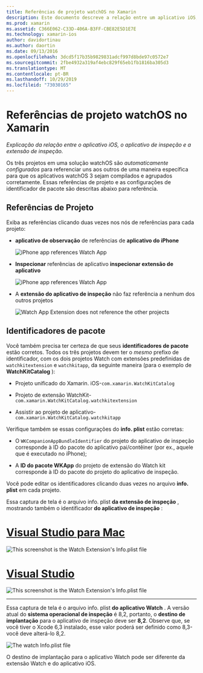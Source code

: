 ```yaml
---
title: Referências de projeto watchOS no Xamarin
description: Este documento descreve a relação entre um aplicativo iOS, um aplicativo de inspeção e uma extensão de aplicativo de inspeção. Ele aborda referências de projeto e identificadores de pacote.
ms.prod: xamarin
ms.assetid: C366E062-C33D-406A-B3FF-CBE82E5D1E7E
ms.technology: xamarin-ios
author: davidortinau
ms.author: daortin
ms.date: 09/13/2016
ms.openlocfilehash: 3dcd5f17b35b9829831adcf997d8bde97c0572e7
ms.sourcegitcommit: 2fbe4932a319af4ebc829f65eb1fb1816ba305d3
ms.translationtype: MT
ms.contentlocale: pt-BR
ms.lasthandoff: 10/29/2019
ms.locfileid: "73030165"
---
```

# <a name="watchos-project-references-in-xamarin"></a>Referências de projeto watchOS no Xamarin

_Explicação da relação entre o aplicativo iOS, o aplicativo de inspeção e a extensão de inspeção._

Os três projetos em uma solução watchOS são *automaticamente configurados* para referenciar uns aos outros de uma maneira específica para que os aplicativos watchOS 3 sejam compilados e agrupados corretamente. Essas referências de projeto e as configurações de identificador de pacote são descritas abaixo para referência.

## <a name="project-references"></a>Referências de Projeto

Exiba as referências clicando duas vezes nos nós de referências para cada projeto:

- **aplicativo de observação** de referências de **aplicativo do iPhone**

  ![](project-references-images/catalog-reference1.png "iPhone app references Watch App")

- **Inspecionar** referências de aplicativo **inspecionar extensão de aplicativo**

  ![](project-references-images/catalog-reference2.png "iPhone app references Watch App")

- A **extensão do aplicativo de inspeção** não faz referência a nenhum dos outros projetos

  ![](project-references-images/catalog-reference3.png "Watch App Extension does not reference the other projects")

## <a name="bundle-identifiers"></a>Identificadores de pacote

Você também precisa ter certeza de que seus **identificadores de pacote** estão corretos.
Todos os três projetos devem ter o *mesmo* prefixo de identificador, com os dois projetos Watch com extensões predefinidas de `watchkitextension` e `watchkitapp`, da seguinte maneira (para o exemplo de **WatchKitCatalog** ):

- Projeto unificado do Xamarin. iOS-`com.xamarin.WatchKitCatalog`

- Projeto de extensão WatchKit-`com.xamarin.WatchKitCatalog.watchkitextension`

- Assistir ao projeto de aplicativo-`com.xamarin.WatchKitCatalog.watchkitapp`

Verifique também se essas configurações do **info. plist** estão corretas:

- O `WKCompanionAppBundleIdentifier` do projeto do aplicativo de inspeção corresponde à ID do pacote do aplicativo pai/contêiner (por ex., aquele que é executado no iPhone);

- A **ID do pacote WKApp** do projeto de extensão do Watch kit corresponde à ID do pacote do projeto do aplicativo de inspeção.

Você pode editar os identificadores clicando duas vezes no arquivo **info. plist** em cada projeto.

Essa captura de tela é o arquivo info. plist **da extensão de inspeção** , mostrando também o identificador **do aplicativo de inspeção** :

# <a name="visual-studio-for-mactabmacos"></a>[Visual Studio para Mac](#tab/macos)

![](project-references-images/infoplist-extension.png "This screenshot is the Watch Extension's Info.plist file")

# <a name="visual-studiotabwindows"></a>[Visual Studio](#tab/windows)

![](project-references-images/infoplist-extension-vs.png "This screenshot is the Watch Extension's Info.plist file")

-----

Essa captura de tela é o arquivo info. plist **do aplicativo Watch** .
A versão atual do **sistema operacional de inspeção** é 8,2, portanto, o **destino de implantação** para o aplicativo de inspeção deve ser **8,2**. Observe que, se você tiver o Xcode 6,3 instalado, esse valor poderá ser definido como 8,3-você deve alterá-lo 8,2.

![](project-references-images/infoplist-watchapp.png "The watch Info.plist file")

O destino de implantação para o aplicativo Watch pode ser diferente da extensão Watch e do aplicativo iOS.

